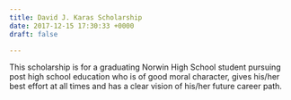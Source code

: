 ```yaml
---
title: David J. Karas Scholarship
date: 2017-12-15 17:30:33 +0000
draft: false

---
```

This scholarship is for a graduating Norwin High School student pursuing post high school education who is of good moral character, gives his/her best effort at all times and has a clear vision of his/her future career path.